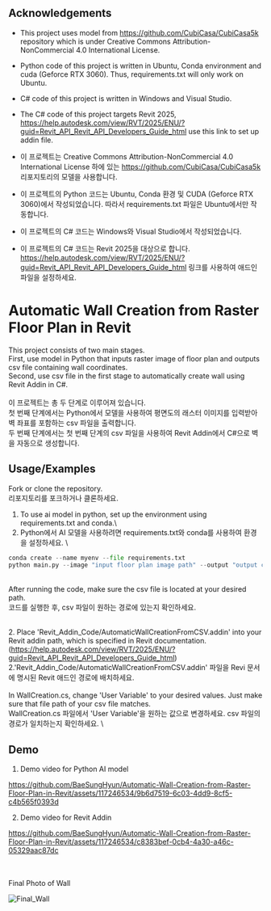 
## Acknowledgements

 - This project uses model from https://github.com/CubiCasa/CubiCasa5k repository which is under Creative Commons Attribution-NonCommercial 4.0 International License.
 - Python code of this project is written in Ubuntu, Conda environment and cuda (Geforce RTX 3060). Thus, requirements.txt will only work on Ubuntu. 
 - C# code of this project is written in Windows and Visual Studio.
 - The C# code of this project targets Revit 2025, 
 https://help.autodesk.com/view/RVT/2025/ENU/?guid=Revit_API_Revit_API_Developers_Guide_html use this link to set up addin file.

 - 이 프로젝트는 Creative Commons Attribution-NonCommercial 4.0 International License 하에 있는 https://github.com/CubiCasa/CubiCasa5k 리포지토리의 모델을 사용합니다.
 - 이 프로젝트의 Python 코드는 Ubuntu, Conda 환경 및 CUDA (Geforce RTX 3060)에서 작성되었습니다. 따라서 requirements.txt 파일은 Ubuntu에서만 작동합니다.
 - 이 프로젝트의 C# 코드는 Windows와 Visual Studio에서 작성되었습니다.
 - 이 프로젝트의 C# 코드는 Revit 2025을 대상으로 합니다. https://help.autodesk.com/view/RVT/2025/ENU/?guid=Revit_API_Revit_API_Developers_Guide_html 링크를 사용하여 애드인 파일을 설정하세요.

# Automatic Wall Creation from Raster Floor Plan in Revit

This project consists of two main stages.\
First, use model in Python that inputs raster image of floor plan and outputs csv file containing wall coordinates.\
Second, use csv file in the first stage to automatically create wall using Revit Addin in C#. 
\
\
이 프로젝트는 총 두 단계로 이루어져 있습니다.\
첫 번째 단계에서는 Python에서 모델을 사용하여 평면도의 래스터 이미지를 입력받아 벽 좌표를 포함하는 csv 파일을 출력합니다.\
두 번째 단계에서는 첫 번째 단계의 csv 파일을 사용하여 Revit Addin에서 C#으로 벽을 자동으로 생성합니다.



## Usage/Examples

Fork or clone the repository.\
리포지토리를 포크하거나 클론하세요.

1. To use ai model in python, set up the environment using requirements.txt and conda.\
1. Python에서 AI 모델을 사용하려면 requirements.txt와 conda를 사용하여 환경을 설정하세요.
\


```python
conda create --name myenv --file requirements.txt
python main.py --image "input floor plan image path" --output "output csv file path"
```
\
After running the code, make sure the csv file is located at your desired path.\
코드를 실행한 후, csv 파일이 원하는 경로에 있는지 확인하세요.

\
2. Place 'Revit_Addin_Code/AutomaticWallCreationFromCSV.addin' into your Revit addin path, which is specified in Revit documentation. (https://help.autodesk.com/view/RVT/2025/ENU/?guid=Revit_API_Revit_API_Developers_Guide_html) 
\
2.'Revit_Addin_Code/AutomaticWallCreationFromCSV.addin' 파일을 Revi 문서에 명시된 Revit 애드인 경로에 배치하세요.
\
\
In WallCreation.cs, change 'User Variable' to your desired values. Just make sure that file path of your csv file matches.\
WallCreation.cs 파일에서 'User Variable'을 원하는 값으로 변경하세요. csv 파일의 경로가 일치하는지 확인하세요.
\
## Demo


1. Demo video for Python AI model


https://github.com/BaeSungHyun/Automatic-Wall-Creation-from-Raster-Floor-Plan-in-Revit/assets/117246534/9b6d7519-6c03-4dd9-8cf5-c4b565f0393d


  
2. Demo video for Revit Addin 


https://github.com/BaeSungHyun/Automatic-Wall-Creation-from-Raster-Floor-Plan-in-Revit/assets/117246534/c8383bef-0cb4-4a30-a46c-05329aac87dc


\
\
Final Photo of Wall

![Final_Wall](https://github.com/BaeSungHyun/Automatic-Wall-Creation-from-Raster-Floor-Plan-in-Revit/assets/117246534/4adce065-daeb-425b-a217-66bb99cfc733)
